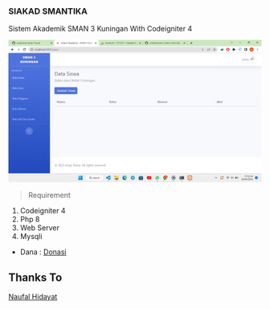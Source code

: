### SIAKAD SMANTIKA
 Sistem Akademik SMAN 3 Kuningan With Codeigniter 4 

![Tampilan](https://raw.githubusercontent.com/aceptriana/siakad-smantika/main/siakad.png)
>Requirement
1. Codeigniter 4
2. Php 8  
3. Web Server
4. Mysqli 


* Dana : [Donasi](https://link.dana.id/minta/2qqd671lqv7)

## Thanks To
[Naufal Hidayat](https://wa.me/6281394713563)
